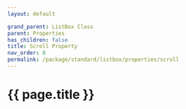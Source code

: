 ```yaml
---
layout: default

grand_parent: ListBox Class
parent: Properties
has_children: false
title: Scroll Property
nav_order: 8
permalink: /package/standard/listbox/properties/scroll
---
```

# {{ page.title }}
